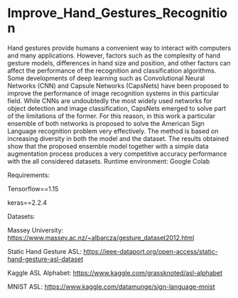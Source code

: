 # Improve_Hand_Gestures_Recognition
Hand gestures provide humans a convenient way to interact with computers and many applications. However, factors such as the complexity of hand gesture models, differences in hand size and position, and other factors can affect the performance of the recognition and classification algorithms. Some developments of deep learning such as Convolutional Neural Networks (CNN) and Capsule Networks (CapsNets) have been proposed to improve the performance of image recognition systems in this particular field. While CNNs are undoubtedly the most widely used networks for object detection and image classification, CapsNets emerged to solve part of the limitations of the former. For this reason, in this work a particular ensemble of both networks is proposed to solve the American Sign Language recognition problem very effectively. The method is based on increasing diversity in both the model and the dataset. The results obtained show that the proposed ensemble model together with a simple data augmentation process produces a very competitive accuracy performance with the all considered datasets.
Runtime environment: Google Colab

Requirements:

Tensorflow==1.15

keras==2.2.4

Datasets:

Massey University:
https://www.massey.ac.nz/~albarcza/gesture_dataset2012.html

Static Hand Gesture ASL:
https://ieee-dataport.org/open-access/static-hand-gesture-asl-dataset

Kaggle ASL Alphabet:
https://www.kaggle.com/grassknoted/asl-alphabet

MNIST ASL:
https://www.kaggle.com/datamunge/sign-language-mnist

